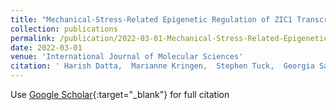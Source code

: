 ```yaml
---
title: "Mechanical-Stress-Related Epigenetic Regulation of ZIC1 Transcription Factor in the Etiology of Postmenopausal Osteoporosis"
collection: publications
permalink: /publication/2022-03-01-Mechanical-Stress-Related-Epigenetic-Regulation-of-ZIC1-Transcription-Factor-in-the-Etiology-of-Postmenopausal-Osteoporosis
date: 2022-03-01
venue: 'International Journal of Molecular Sciences'
citation: ' Harish Datta,  Marianne Kringen,  Stephen Tuck,  Georgia Salpingidou,  Ole Olstad,  Kaare Gautvik,  Simon Cockell,  Vigdis Gautvik,  Michael Prediger,  Jun Wu,  Mark Birch,  Sjur Reppe, &quot;Mechanical-Stress-Related Epigenetic Regulation of ZIC1 Transcription Factor in the Etiology of Postmenopausal Osteoporosis.&quot; International Journal of Molecular Sciences, 2022.'
---
```

Use [Google Scholar](https://scholar.google.com/scholar?q=Mechanical+Stress+Related+Epigenetic+Regulation+of+ZIC1+Transcription+Factor+in+the+Etiology+of+Postmenopausal+Osteoporosis){:target="_blank"} for full citation